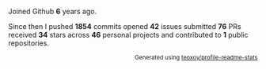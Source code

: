 Joined Github **6** years ago.

Since then I 
pushed **1854** commits
opened **42** issues
submitted **76** PRs
received **34** stars 
across **46** personal projects and 
contributed to **1** public repositories.

<p align="right"><sub>Generated using <a href="https://github.com/marketplace/actions/profile-readme-stats">teoxoy/profile-readme-stats</a></sub></p>
